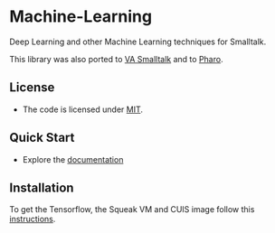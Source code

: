 # Machine-Learning

Deep Learning and other Machine Learning techniques for Smalltalk.

This library was also ported to [VA Smalltalk](https://github.com/vasmalltalk/tensorflow-vast) and to [Pharo](https://github.com/jvanecek/libtensorflow-pharo-bindings).

## License
- The code is licensed under [MIT](LICENSE).

## Quick Start

- Explore the [documentation](docs/)

## Installation

To get the Tensorflow, the Squeak VM and CUIS image follow this [instructions](docs/Installation.md).

